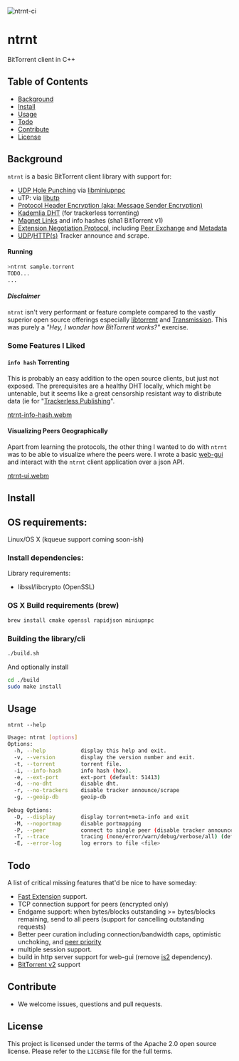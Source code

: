 ![ntrnt-ci](https://github.com/tinselcity/ntrnt/workflows/ntrnt-ci/badge.svg)

# ntrnt
BitTorrent client in C++

## Table of Contents

- [Background](#background)
- [Install](#install)
- [Usage](#usage)
- [Todo](#todo)
- [Contribute](#contribute)
- [License](#license)

## Background

`ntrnt` is a basic BitTorrent client library with support for:

- [UDP Hole Punching](https://en.wikipedia.org/wiki/UDP_hole_punching) via [libminiupnpc](http://miniupnp.free.fr/)
- uTP: via [libutp](https://github.com/bittorrent/libutp)
- [Protocol Header Encryption (aka: Message Sender Encryption)](https://wiki.vuze.com/w/Message_Stream_Encryption)
- [Kademlia DHT](https://xlattice.sourceforge.net/components/protocol/kademlia/specs.html) (for trackerless torrenting)
- [Magnet Links](https://www.bittorrent.org/beps/bep_0053.html) and info hashes (sha1 BitTorrent v1)
- [Extension Negotiation Protocol](https://www.rasterbar.com/products/libtorrent/extension_protocol.html), including [Peer Exchange](https://www.bittorrent.org/beps/bep_0011.html) and [Metadata](https://www.bittorrent.org/beps/bep_0009.html)
- [UDP](https://www.bittorrent.org/beps/bep_0015.html)/[HTTP(s)](https://www.bittorrent.org/beps/bep_0048.html) Tracker announce and scrape.

#### Running
```bash
>ntrnt sample.torrent
TODO...
...
```

#### *Disclaimer*
`ntrnt` isn't very performant or feature complete compared to the vastly superior open source offerings especially [libtorrent](https://github.com/arvidn/libtorrent) and [Transmission](https://github.com/transmission/transmission).  This was purely a _"Hey, I wonder how BitTorrent works?"_ exercise.

### Some Features I Liked

#### `info hash` Torrenting
This is probably an easy addition to the open source clients, but just not exposed.  The prerequisites are a healthy DHT locally, which might be untenable, but it seems like a great censorship resistant way to distribute data (ie for "[Trackerless Publishing](https://lwn.net/Articles/137523/)".

[ntrnt-info-hash.webm](https://user-images.githubusercontent.com/3515625/218380681-69268a34-5449-443c-9f73-26bdcc077cc2.webm)

#### Visualizing Peers Geographically
Apart from learning the protocols, the other thing I wanted to do with `ntrnt` was to be able to visualize where the peers were.  I wrote a basic [web-gui](https://github.com/tinselcity/ntrnt-ui) and interact with the `ntrnt` client application over a json API.

[ntrnt-ui.webm](https://user-images.githubusercontent.com/3515625/218380720-87964630-fa18-49f8-b5f6-2c3156a8a123.webm)

## Install

## OS requirements:
Linux/OS X (kqueue support coming soon-ish)

### Install dependencies:
Library requirements:
* libssl/libcrypto (OpenSSL)

### OS X Build requirements (brew)
```bash
brew install cmake openssl rapidjson miniupnpc
```

### Building the library/cli
```bash
./build.sh
```

And optionally install
```bash
cd ./build
sudo make install
```

## Usage
`ntrnt --help`

```sh
Usage: ntrnt [options]
Options:
  -h, --help           display this help and exit.
  -v, --version        display the version number and exit.
  -t, --torrent        torrent file.
  -i, --info-hash      info hash (hex).
  -e, --ext-port       ext-port (default: 51413)
  -d, --no-dht         disable dht.
  -r, --no-trackers    disable tracker announce/scrape
  -g, --geoip-db       geoip-db
  
Debug Options:
  -D, --display        display torrent+meta-info and exit
  -M, --noportmap      disable portmapping
  -P, --peer           connect to single peer (disable tracker announce)
  -T, --trace          tracing (none/error/warn/debug/verbose/all) (default: none)
  -E, --error-log      log errors to file <file>
```

## Todo
A list of critical missing features that'd be nice to have someday:

- [Fast Extension](https://www.bittorrent.org/beps/bep_0006.html) support.
- TCP connection support for peers (encrypted only)
- Endgame support: when bytes/blocks outstanding >= bytes/blocks remaining, send to all peers (support for cancelling outstanding requests)
 - Better peer curation including connection/bandwidth caps, optimistic unchoking, and [peer priority](http://www.bittorrent.org/beps/bep_0040.html)
 - multiple session support.
 - build in http server support for web-gui (remove [is2](https://github.com/tinselcity/is2) dependency).
- [BitTorrent v2](https://www.bittorrent.org/beps/bep_0052.html) support


## Contribute

- We welcome issues, questions and pull requests.


## License

This project is licensed under the terms of the Apache 2.0 open source license. Please refer to the `LICENSE` file for the full terms.

